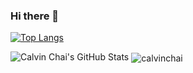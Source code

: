 ### Hi there 👋

[![Top Langs](https://github-readme-stats.vercel.app/api/top-langs/?username=calvinchai&layout=compact)](https://github.com/anuraghazra/github-readme-stats)

<img src="https://github-readme-stats.vercel.app/api?username=calvinchai&show_icons=true&hide_border=true&count_private=true&icon_color=fad000" alt="Calvin Chai's GitHub Stats">

<img align="center" src="https://github-readme-streak-stats.herokuapp.com/?user=calvinchai&" alt="calvinchai" />

<!--
**calvinchai/calvinchai** is a ✨ _special_ ✨ repository because its `README.md` (this file) appears on your GitHub profile.

Here are some ideas to get you started:

- 🔭 I’m currently working on ...
- 🌱 I’m currently learning ...
- 👯 I’m looking to collaborate on ...
- 🤔 I’m looking for help with ...
- 💬 Ask me about ...
- 📫 How to reach me: ...
- 😄 Pronouns: ...
- ⚡ Fun fact: ...
-->
